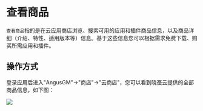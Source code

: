 查看商品
===

`查看商品`指的是在云应用商店浏览、搜索可用的应用和插件商品信息，以及商品详细（介绍、特性、适用版本等）信息。基于这些信息您可以根据需求免费下载、购买所需应用和插件。

## 操作方式

登录应用后进入"AngusGM"->"商店"->"云商店"，您可以看到晓蚕云提供的全部商品信息，如下图：

![](https://bj-c1-prod-files.xcan.cloud/storage/pubapi/v1/file/store-list.png?fid=207887590483820754&fpt=jNXcvWyvdUgbf69w8uer6kPVTczKIFzrSfWbEFpa)